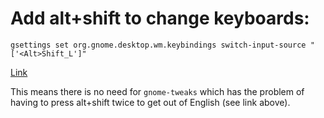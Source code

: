 # Add alt+shift to change keyboards:
~~~
gsettings set org.gnome.desktop.wm.keybindings switch-input-source "['<Alt>Shift_L']"
~~~
[Link](https://forum.manjaro.org/t/i-have-to-press-alt-shift-twice-for-switching-keyboard-layout/106637)

This means there is no need for ```gnome-tweaks``` which has the problem of having to press alt+shift twice to get out of English (see link above).
